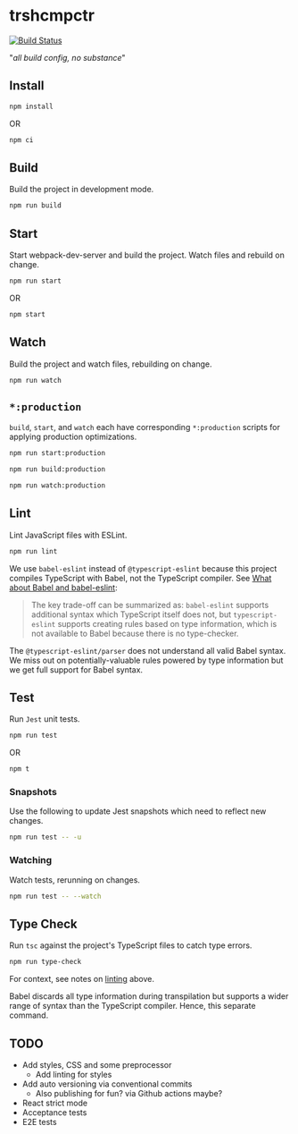 # trshcmpctr

[![Build Status](https://cloud.drone.io/api/badges/shanedg/trshcmpctr/status.svg)](https://cloud.drone.io/shanedg/trshcmpctr)

"_all build config, no substance_"

## Install

```bash
npm install
```

OR

```bash
npm ci
```

## Build

Build the project in development mode.

```bash
npm run build
```

## Start

Start webpack-dev-server and build the project.
Watch files and rebuild on change.

```bash
npm run start
```

OR

```bash
npm start
```

## Watch

Build the project and watch files, rebuilding on change.

```bash
npm run watch
```

## `*:production`

`build`, `start`, and `watch` each have corresponding `*:production` scripts for applying production optimizations.

```bash
npm run start:production

npm run build:production

npm run watch:production
```

## Lint

Lint JavaScript files with ESLint.

```bash
npm run lint
```

We use `babel-eslint` instead of `@typescript-eslint` because this project compiles TypeScript with Babel, not the TypeScript compiler.
See [What about Babel and babel-eslint](https://github.com/typescript-eslint/typescript-eslint#what-about-babel-and-babel-eslint):

> The key trade-off can be summarized as: `babel-eslint` supports additional syntax which TypeScript itself does not, but `typescript-eslint` supports creating rules based on type information, which is not available to Babel because there is no type-checker.

The `@typescript-eslint/parser` does not understand all valid Babel syntax.
We miss out on potentially-valuable rules powered by type information but we get full support for Babel syntax.

## Test

Run `Jest` unit tests.

```bash
npm run test
```

OR

```bash
npm t
```

### Snapshots

Use the following to update Jest snapshots which need to reflect new changes.

```bash
npm run test -- -u
```

### Watching

Watch tests, rerunning on changes.

```bash
npm run test -- --watch
```

## Type Check

Run `tsc` against the project's TypeScript files to catch type errors.

```bash
npm run type-check
```

For context, see notes on [linting](##lint) above.

Babel discards all type information during transpilation but supports a wider range of syntax than the TypeScript compiler.
Hence, this separate command.

## TODO

* Add styles, CSS and some preprocessor
  * Add linting for styles
* Add auto versioning via conventional commits
  * Also publishing for fun? via Github actions maybe?
* React strict mode
* Acceptance tests
* E2E tests
